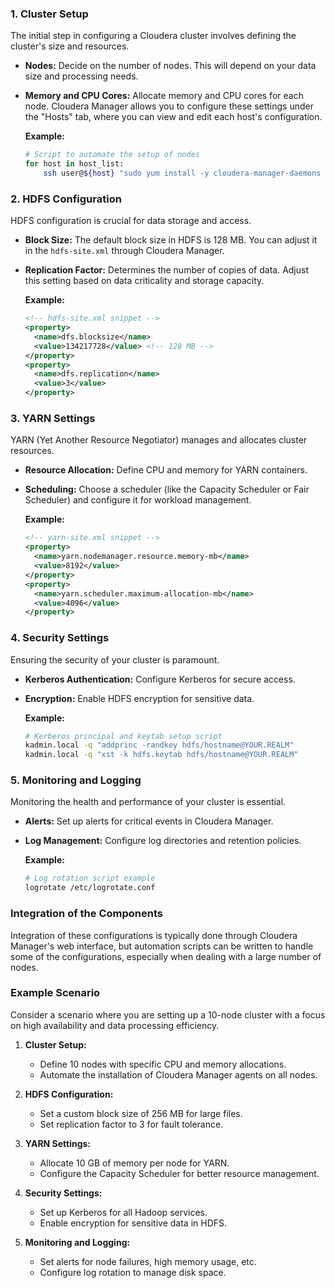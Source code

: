 ### 1. Cluster Setup

The initial step in configuring a Cloudera cluster involves defining the cluster's size and resources.

- **Nodes:** Decide on the number of nodes. This will depend on your data size and processing needs.
- **Memory and CPU Cores:** Allocate memory and CPU cores for each node. Cloudera Manager allows you to configure these settings under the "Hosts" tab, where you can view and edit each host's configuration.

  **Example:**
  ```bash
  # Script to automate the setup of nodes
  for host in host_list:
      ssh user@${host} "sudo yum install -y cloudera-manager-daemons cloudera-manager-agent"
  ```

### 2. HDFS Configuration

HDFS configuration is crucial for data storage and access.

- **Block Size:** The default block size in HDFS is 128 MB. You can adjust it in the `hdfs-site.xml` through Cloudera Manager.
- **Replication Factor:** Determines the number of copies of data. Adjust this setting based on data criticality and storage capacity.

  **Example:**
  ```xml
  <!-- hdfs-site.xml snippet -->
  <property>
    <name>dfs.blocksize</name>
    <value>134217728</value> <!-- 128 MB -->
  </property>
  <property>
    <name>dfs.replication</name>
    <value>3</value>
  </property>
  ```

### 3. YARN Settings

YARN (Yet Another Resource Negotiator) manages and allocates cluster resources.

- **Resource Allocation:** Define CPU and memory for YARN containers.
- **Scheduling:** Choose a scheduler (like the Capacity Scheduler or Fair Scheduler) and configure it for workload management.

  **Example:**
  ```xml
  <!-- yarn-site.xml snippet -->
  <property>
    <name>yarn.nodemanager.resource.memory-mb</name>
    <value>8192</value>
  </property>
  <property>
    <name>yarn.scheduler.maximum-allocation-mb</name>
    <value>4096</value>
  </property>
  ```

### 4. Security Settings

Ensuring the security of your cluster is paramount.

- **Kerberos Authentication:** Configure Kerberos for secure access.
- **Encryption:** Enable HDFS encryption for sensitive data.

  **Example:**
  ```bash
  # Kerberos principal and keytab setup script
  kadmin.local -q "addprinc -randkey hdfs/hostname@YOUR.REALM"
  kadmin.local -q "xst -k hdfs.keytab hdfs/hostname@YOUR.REALM"
  ```

### 5. Monitoring and Logging

Monitoring the health and performance of your cluster is essential.

- **Alerts:** Set up alerts for critical events in Cloudera Manager.
- **Log Management:** Configure log directories and retention policies.

  **Example:**
  ```bash
  # Log rotation script example
  logrotate /etc/logrotate.conf
  ```

### Integration of the Components

Integration of these configurations is typically done through Cloudera Manager's web interface, but automation scripts can be written to handle some of the configurations, especially when dealing with a large number of nodes.

### Example Scenario

Consider a scenario where you are setting up a 10-node cluster with a focus on high availability and data processing efficiency.

1. **Cluster Setup:**
   - Define 10 nodes with specific CPU and memory allocations.
   - Automate the installation of Cloudera Manager agents on all nodes.

2. **HDFS Configuration:**
   - Set a custom block size of 256 MB for large files.
   - Set replication factor to 3 for fault tolerance.

3. **YARN Settings:**
   - Allocate 10 GB of memory per node for YARN.
   - Configure the Capacity Scheduler for better resource management.

4. **Security Settings:**
   - Set up Kerberos for all Hadoop services.
   - Enable encryption for sensitive data in HDFS.

5. **Monitoring and Logging:**
   - Set alerts for node failures, high memory usage, etc.
   - Configure log rotation to manage disk space.
